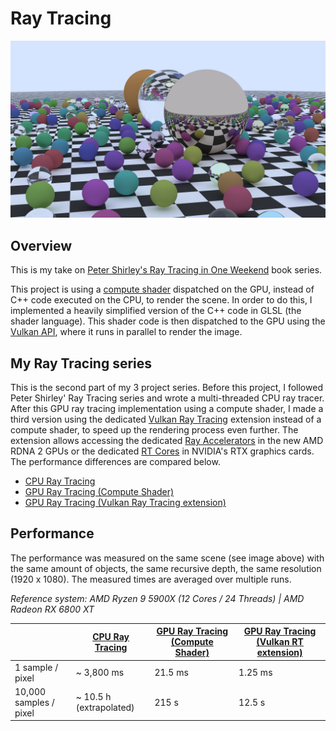 # Ray Tracing

<img src="https://github.com/TwentyFiveSoftware/ray-tracing-gpu/blob/master/sceneRender.png">

## Overview

This is my take on [Peter Shirley's Ray Tracing in One Weekend](https://github.com/RayTracing/raytracing.github.io) book
series.

This project is using a [compute shader](https://en.wikipedia.org/wiki/Compute_kernel) dispatched on the GPU, instead of
C++ code executed on the CPU, to render the scene. In order to do this, I implemented a heavily simplified version of
the C++ code in GLSL (the shader language). This shader code is then dispatched to the GPU using
the [Vulkan API](https://vulkan.org/), where it runs in parallel to render the image.

## My Ray Tracing series

This is the second part of my 3 project series. Before this project, I followed Peter Shirley' Ray Tracing series and
wrote a multi-threaded CPU ray tracer. After this GPU ray tracing implementation using a compute shader, I made a third
version using the
dedicated [Vulkan Ray Tracing](https://www.khronos.org/blog/vulkan-ray-tracing-final-specification-release) extension
instead of a compute shader, to speed up the rendering process even further. The extension allows accessing the
dedicated [Ray Accelerators](https://www.amd.com/de/technologies/rdna-2) in the new AMD RDNA 2 GPUs or the
dedicated [RT Cores](https://www.nvidia.com/en-us/design-visualization/technologies/turing-architecture/) in NVIDIA's
RTX graphics cards. The performance differences are compared below.

- [CPU Ray Tracing](https://github.com/TwentyFiveSoftware/ray-tracing)
- [GPU Ray Tracing (Compute Shader)](https://github.com/TwentyFiveSoftware/ray-tracing-gpu)
- [GPU Ray Tracing (Vulkan Ray Tracing extension)](https://github.com/TwentyFiveSoftware/ray-tracing-gpu-vulkan)

## Performance

The performance was measured on the same scene (see image above) with the same amount of objects, the same recursive
depth, the same resolution (1920 x 1080). The measured times are averaged over multiple runs.

*Reference system: AMD Ryzen 9 5900X (12 Cores / 24 Threads) | AMD Radeon RX 6800 XT*

| | [CPU Ray Tracing](https://github.com/TwentyFiveSoftware/ray-tracing) | [GPU Ray Tracing (Compute Shader)](https://github.com/TwentyFiveSoftware/ray-tracing-gpu) | [GPU Ray Tracing (Vulkan RT extension)](https://github.com/TwentyFiveSoftware/ray-tracing-gpu-vulkan) |
| --- | --- | --- | --- |
| 1 sample / pixel | ~ 3,800 ms | 21.5 ms | 1.25 ms |
| 10,000 samples / pixel | ~ 10.5 h (extrapolated) | 215 s | 12.5 s |
